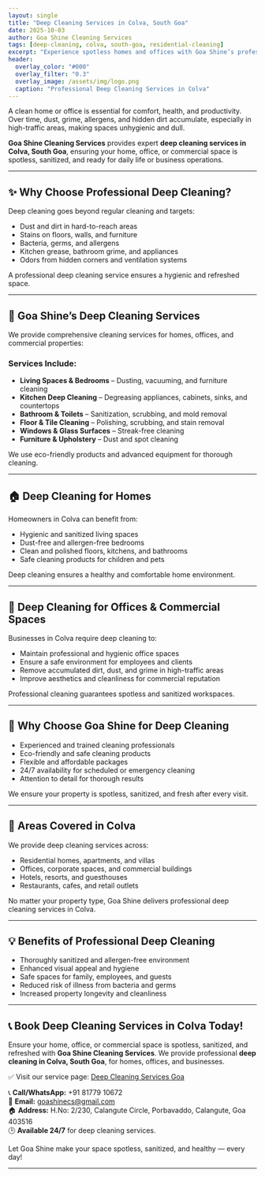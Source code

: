 ```yaml
---
layout: single
title: "Deep Cleaning Services in Colva, South Goa"
date: 2025-10-03
author: Goa Shine Cleaning Services
tags: [deep-cleaning, colva, south-goa, residential-cleaning]
excerpt: "Experience spotless homes and offices with Goa Shine’s professional deep cleaning services in Colva, South Goa."
header:
  overlay_color: "#000"
  overlay_filter: "0.3"
  overlay_image: /assets/img/logo.png
  caption: "Professional Deep Cleaning Services in Colva"
---
```


A clean home or office is essential for comfort, health, and productivity. Over time, dust, grime, allergens, and hidden dirt accumulate, especially in high-traffic areas, making spaces unhygienic and dull.  

**Goa Shine Cleaning Services** provides expert **deep cleaning services in Colva, South Goa**, ensuring your home, office, or commercial space is spotless, sanitized, and ready for daily life or business operations.

---

## ✨ Why Choose Professional Deep Cleaning?
Deep cleaning goes beyond regular cleaning and targets:  
- Dust and dirt in hard-to-reach areas  
- Stains on floors, walls, and furniture  
- Bacteria, germs, and allergens  
- Kitchen grease, bathroom grime, and appliances  
- Odors from hidden corners and ventilation systems  

A professional deep cleaning service ensures a hygienic and refreshed space.

---

## 🌟 Goa Shine’s Deep Cleaning Services
We provide comprehensive cleaning services for homes, offices, and commercial properties:

### Services Include:
- **Living Spaces & Bedrooms** – Dusting, vacuuming, and furniture cleaning  
- **Kitchen Deep Cleaning** – Degreasing appliances, cabinets, sinks, and countertops  
- **Bathroom & Toilets** – Sanitization, scrubbing, and mold removal  
- **Floor & Tile Cleaning** – Polishing, scrubbing, and stain removal  
- **Windows & Glass Surfaces** – Streak-free cleaning  
- **Furniture & Upholstery** – Dust and spot cleaning  

We use eco-friendly products and advanced equipment for thorough cleaning.

---

## 🏠 Deep Cleaning for Homes
Homeowners in Colva can benefit from:  
- Hygienic and sanitized living spaces  
- Dust-free and allergen-free bedrooms  
- Clean and polished floors, kitchens, and bathrooms  
- Safe cleaning products for children and pets  

Deep cleaning ensures a healthy and comfortable home environment.

---

## 🏢 Deep Cleaning for Offices & Commercial Spaces
Businesses in Colva require deep cleaning to:  
- Maintain professional and hygienic office spaces  
- Ensure a safe environment for employees and clients  
- Remove accumulated dirt, dust, and grime in high-traffic areas  
- Improve aesthetics and cleanliness for commercial reputation  

Professional cleaning guarantees spotless and sanitized workspaces.

---

## 🚿 Why Choose Goa Shine for Deep Cleaning
- Experienced and trained cleaning professionals  
- Eco-friendly and safe cleaning products  
- Flexible and affordable packages  
- 24/7 availability for scheduled or emergency cleaning  
- Attention to detail for thorough results  

We ensure your property is spotless, sanitized, and fresh after every visit.

---

## 📍 Areas Covered in Colva
We provide deep cleaning services across:  
- Residential homes, apartments, and villas  
- Offices, corporate spaces, and commercial buildings  
- Hotels, resorts, and guesthouses  
- Restaurants, cafes, and retail outlets  

No matter your property type, Goa Shine delivers professional deep cleaning services in Colva.

---

## 💡 Benefits of Professional Deep Cleaning
- Thoroughly sanitized and allergen-free environment  
- Enhanced visual appeal and hygiene  
- Safe spaces for family, employees, and guests  
- Reduced risk of illness from bacteria and germs  
- Increased property longevity and cleanliness  

---

## 📞 Book Deep Cleaning Services in Colva Today!
Ensure your home, office, or commercial space is spotless, sanitized, and refreshed with **Goa Shine Cleaning Services**. We provide professional **deep cleaning in Colva, South Goa**, for homes, offices, and businesses.  

✅ Visit our service page: [Deep Cleaning Services Goa](https://www.goashinecs.com/deep-cleaning-services-goa.html)  

📞 **Call/WhatsApp:** +91 81779 10672  
📧 **Email:** goashinecs@gmail.com  
🏠 **Address:** H.No: 2/230, Calangute Circle, Porbavaddo, Calangute, Goa 403516  
🕒 **Available 24/7** for deep cleaning services.  

Let Goa Shine make your space spotless, sanitized, and healthy — every day!  

---
